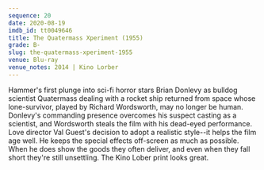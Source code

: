 ```yaml
---
sequence: 20
date: 2020-08-19
imdb_id: tt0049646
title: The Quatermass Xperiment (1955)
grade: B-
slug: the-quatermass-xperiment-1955
venue: Blu-ray
venue_notes: 2014 | Kino Lorber
---
```


Hammer's first plunge into sci-fi horror stars Brian Donlevy as bulldog scientist Quatermass dealing with a rocket ship returned from space whose lone-survivor, played by Richard Wordsworth, may no longer be human. Donlevy's commanding presence overcomes his suspect casting as a scientist, and Wordsworth steals the film with his dead-eyed performance. Love director Val Guest's decision to adopt a realistic style--it helps the film age well. He keeps the special effects off-screen as much as possible. When he does show the goods they often deliver, and even when they fall short they're still unsettling. The Kino Lober print looks great.
